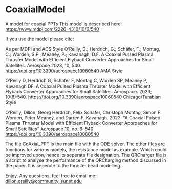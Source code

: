 # CoaxialModel
A model for coaxial PPTs
This model is described here: https://www.mdpi.com/2226-4310/10/6/540

If you use the model please cite: 

As per 
MDPI and ACS Style
O’Reilly, D.; Herdrich, G.; Schäfer, F.; Montag, C.; Worden, S.P.; Meaney, P.; Kavanagh, D.F. A Coaxial Pulsed Plasma Thruster Model with Efficient Flyback Converter Approaches for Small Satellites. Aerospace 2023, 10, 540. https://doi.org/10.3390/aerospace10060540
AMA Style

O’Reilly D, Herdrich G, Schäfer F, Montag C, Worden SP, Meaney P, Kavanagh DF. A Coaxial Pulsed Plasma Thruster Model with Efficient Flyback Converter Approaches for Small Satellites. Aerospace. 2023; 10(6):540. https://doi.org/10.3390/aerospace10060540
Chicago/Turabian Style

O’Reilly, Dillon, Georg Herdrich, Felix Schäfer, Christoph Montag, Simon P. Worden, Peter Meaney, and Darren F. Kavanagh. 2023. "A Coaxial Pulsed Plasma Thruster Model with Efficient Flyback Converter Approaches for Small Satellites" Aerospace 10, no. 6: 540. https://doi.org/10.3390/aerospace10060540

The file CoAxial_PPT is the main file with the ODE solver. The other files are functions for various models, the resistance model as example. 
Which could be improved upon, hence its seperate file designation. 
The QRCharger file is a script to analyse the performance of the QRCharging method discussed in the paper. It is seperate to the thruster head modelling. 

Enjoy. Any questions, feel free to email me: dillon.oreilly@community.isunet.edu
